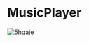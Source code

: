 # MusicPlayer
![5hqaje](https://user-images.githubusercontent.com/23401876/127104456-bfe1aeac-c723-4446-8f8a-4f141cc65bbf.gif)
